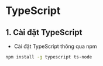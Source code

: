 # TypeScript
## 1. Cài đặt TypeScript
- Cài đặt TypeScript thông qua npm
```bash
npm install -g typescript ts-node
```
